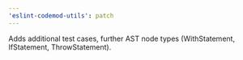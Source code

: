 ```yaml
---
'eslint-codemod-utils': patch
---
```


Adds additional test cases, further AST node types (WithStatement, IfStatement, ThrowStatement).
